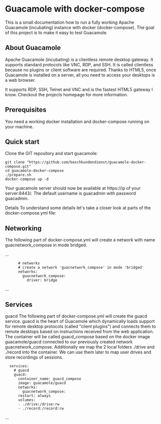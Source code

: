 # Guacamole with docker-compose
This is a small documentation how to run a fully working Apache Guacamole (incubating) instance with docker (docker-compose). The goal of this project is to make it easy to test Guacamole.

## About Guacamole
Apache Guacamole (incubating) is a clientless remote desktop gateway. It supports standard protocols like VNC, RDP, and SSH. It is called clientless because no plugins or client software are required. Thanks to HTML5, once Guacamole is installed on a server, all you need to access your desktops is a web browser.

It supports RDP, SSH, Telnet and VNC and is the fastest HTML5 gateway I know. Checkout the projects homepage for more information.

## Prerequisites
You need a working docker installation and docker-compose running on your machine.

## Quick start
Clone the GIT repository and start guacamole:

    git clone "https://github.com/boschkundendienst/guacamole-docker-compose.git"
    cd guacamole-docker-compose
    ./prepare.sh
    docker-compose up -d
Your guacamole server should now be available at https://ip of your server:8443/. The default username is guacadmin with password guacadmin.

Details
To understand some details let's take a closer look at parts of the docker-compose.yml file:

## Networking
The following part of docker-compose.yml will create a network with name guacnetwork_compose in mode bridged.

...

          # networks
          # create a network 'guacnetwork_compose' in mode 'bridged'
          networks:
            guacnetwork_compose:
              driver: bridge
...

## Services
guacd
The following part of docker-compose.yml will create the guacd service. guacd is the heart of Guacamole which dynamically loads support for remote desktop protocols (called "client plugins") and connects them to remote desktops based on instructions received from the web application. The container will be called guacd_compose based on the docker image guacamole/guacd connected to our previously created network guacnetwork_compose. Additionally we map the 2 local folders ./drive and ./record into the container. We can use them later to map user drives and store recordings of sessions.

      services:
        # guacd
        guacd:
          container_name: guacd_compose
          image: guacamole/guacd
          networks:
            guacnetwork_compose:
          restart: always
          volumes:
          - ./drive:/drive:rw
          - ./record:/record:rw
...
